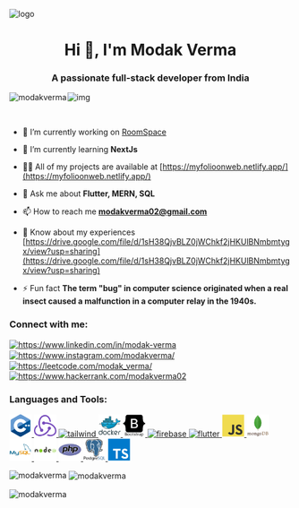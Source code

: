 ![logo](https://mir-s3-cdn-cf.behance.net/project_modules/fs/22b22287602523.5dbd29081561d.gif)
<h1 align="center">Hi 👋, I'm Modak Verma</h1>
<h3 align="center">A passionate full-stack developer from India</h3>
<img align="right" width="400" src="https://camo.githubusercontent.com/e20822b4282c07ffd010cd05f855a6561d3b62358ca9e607e4901288dd748fcb/68747470733a2f2f63646e2e6472696262626c652e636f6d2f75736572732f323133313939332f73637265656e73686f74732f343934383733362f74686f75676874776f726b732d6769665f6472696262626c652e676966" alt="img">
<p align="left"> <img src="https://komarev.com/ghpvc/?username=modakverma&label=Profile%20views&color=0e75b6&style=flat" alt="modakverma" /> </p>

<p align="left"> <a href="https://twitter.com/" target="blank"><img src="https://img.shields.io/twitter/follow/?logo=twitter&style=for-the-badge" alt="" /></a> </p>

- 🔭 I’m currently working on [RoomSpace](https://github.com/modakverma/room-space)

- 🌱 I’m currently learning **NextJs**

- 👨‍💻 All of my projects are available at [https://myfolioonweb.netlify.app/](https://myfolioonweb.netlify.app/)

- 💬 Ask me about **Flutter, MERN, SQL**

- 📫 How to reach me **modakverma02@gmail.com**

- 📄 Know about my experiences [https://drive.google.com/file/d/1sH38QjvBLZ0jWChkf2jHKUlBNmbmtygx/view?usp=sharing](https://drive.google.com/file/d/1sH38QjvBLZ0jWChkf2jHKUlBNmbmtygx/view?usp=sharing)

- ⚡ Fun fact **The term "bug" in computer science originated when a real insect caused a malfunction in a computer relay in the 1940s.**

<h3 align="left">Connect with me:</h3>
<p align="left">
<a href="https://linkedin.com/in/https://www.linkedin.com/in/modak-verma" target="blank"><img align="center" src="https://raw.githubusercontent.com/rahuldkjain/github-profile-readme-generator/master/src/images/icons/Social/linked-in-alt.svg" alt="https://www.linkedin.com/in/modak-verma" height="30" width="40" /></a>
<a href="https://instagram.com/https://www.instagram.com/modakverma/" target="blank"><img align="center" src="https://raw.githubusercontent.com/rahuldkjain/github-profile-readme-generator/master/src/images/icons/Social/instagram.svg" alt="https://www.instagram.com/modakverma/" height="30" width="40" /></a>
<a href="https://www.leetcode.com/https://leetcode.com/modak_verma/" target="blank"><img align="center" src="https://raw.githubusercontent.com/rahuldkjain/github-profile-readme-generator/master/src/images/icons/Social/leet-code.svg" alt="https://leetcode.com/modak_verma/" height="30" width="40" /></a>
<a href="https://www.hackerearth.com/https://www.hackerrank.com/modakverma02" target="blank"><img align="center" src="https://raw.githubusercontent.com/rahuldkjain/github-profile-readme-generator/master/src/images/icons/Social/hackerearth.svg" alt="https://www.hackerrank.com/modakverma02" height="30" width="40" /></a>
</p>

<h3 align="left">Languages and Tools:</h3>
<p align="left"> <a href="https://www.w3schools.com/cpp/" target="_blank" rel="noreferrer"> <img src="https://raw.githubusercontent.com/devicons/devicon/master/icons/cplusplus/cplusplus-original.svg" alt="cplusplus" width="40" height="40"/> </a>
   <a href="https://redux.js.org" target="_blank" rel="noreferrer"> <img src="https://raw.githubusercontent.com/devicons/devicon/master/icons/redux/redux-original.svg" alt="redux" width="40" height="40"/> </a> <a href="https://tailwindcss.com/" target="_blank" rel="noreferrer"> <img src="https://www.vectorlogo.zone/logos/tailwindcss/tailwindcss-icon.svg" alt="tailwind" width="40" height="40"/> </a> 
  <a href="https://www.docker.com/" target="_blank" rel="noreferrer"> <img src="https://raw.githubusercontent.com/devicons/devicon/master/icons/docker/docker-original-wordmark.svg" alt="docker" width="40" height="40"/> </a><a href="https://getbootstrap.com" target="_blank" rel="noreferrer"> <img src="https://raw.githubusercontent.com/devicons/devicon/master/icons/bootstrap/bootstrap-plain-wordmark.svg" alt="bootstrap" width="40" height="40"/> </a>
   <a href="https://firebase.google.com/" target="_blank" rel="noreferrer"> <img src="https://www.vectorlogo.zone/logos/firebase/firebase-icon.svg" alt="firebase" width="40" height="40"/> </a> <a href="https://flutter.dev" target="_blank" rel="noreferrer"> <img src="https://www.vectorlogo.zone/logos/flutterio/flutterio-icon.svg" alt="flutter" width="40" height="40"/> </a> <a href="https://developer.mozilla.org/en-US/docs/Web/JavaScript" target="_blank" rel="noreferrer"> <img src="https://raw.githubusercontent.com/devicons/devicon/master/icons/javascript/javascript-original.svg" alt="javascript" width="40" height="40"/> </a> <a href="https://www.mongodb.com/" target="_blank" rel="noreferrer"> <img src="https://raw.githubusercontent.com/devicons/devicon/master/icons/mongodb/mongodb-original-wordmark.svg" alt="mongodb" width="40" height="40"/> </a> <a href="https://www.mysql.com/" target="_blank" rel="noreferrer"> <img src="https://raw.githubusercontent.com/devicons/devicon/master/icons/mysql/mysql-original-wordmark.svg" alt="mysql" width="40" height="40"/> </a> <a href="https://nodejs.org" target="_blank" rel="noreferrer"> <img src="https://raw.githubusercontent.com/devicons/devicon/master/icons/nodejs/nodejs-original-wordmark.svg" alt="nodejs" width="40" height="40"/> </a> <a href="https://www.php.net" target="_blank" rel="noreferrer"> <img src="https://raw.githubusercontent.com/devicons/devicon/master/icons/php/php-original.svg" alt="php" width="40" height="40"/> </a> <a href="https://www.postgresql.org" target="_blank" rel="noreferrer"> <img src="https://raw.githubusercontent.com/devicons/devicon/master/icons/postgresql/postgresql-original-wordmark.svg" alt="postgresql" width="40" height="40"/> </a> <a href="https://www.typescriptlang.org/" target="_blank" rel="noreferrer"> <img src="https://raw.githubusercontent.com/devicons/devicon/master/icons/typescript/typescript-original.svg" alt="typescript" width="40" height="40"/> </a> </p>

<p><img align="left" src="https://github-readme-stats.vercel.app/api/top-langs?username=modakverma&show_icons=true&locale=en&layout=compact" alt="modakverma" /></p>

<p>&nbsp;<img align="center" src="https://github-readme-stats.vercel.app/api?username=modakverma&show_icons=true&locale=en" alt="modakverma" /></p>

<p><img align="center" src="https://github-readme-streak-stats.herokuapp.com/?user=modakverma&" alt="modakverma" /></p>
